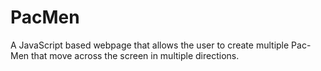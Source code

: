 # PacMen
A JavaScript based webpage that allows the user to create multiple Pac-Men that move across the screen in multiple directions.
